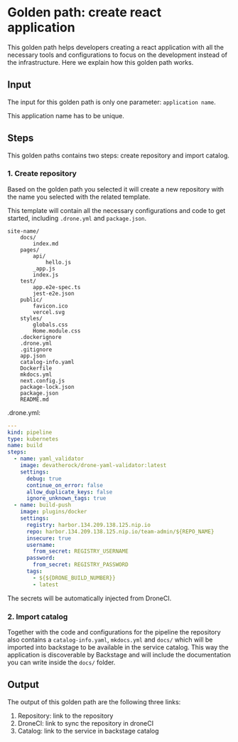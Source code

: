 # Golden path: create react application

This golden path helps developers creating a react application with all the necessary tools and configurations to focus on the development instead of the infrastructure. Here we explain how this golden path works.

## Input

The input for this golden path is only one parameter:
`application name`.

This application name has to be unique.

## Steps

This golden paths contains two steps: create repository and import catalog.

### 1. Create repository

Based on the golden path you selected it will create a new repository with the name you selected with the related template.

This template will contain all the necessary configurations and code to get started, including `.drone.yml` and `package.json`.

```
site-name/
    docs/
        index.md
    pages/
        api/
            hello.js
        _app.js
        index.js
    test/
        app.e2e-spec.ts
        jest-e2e.json
    public/
        favicon.ico
        vercel.svg
    styles/
        globals.css
        Home.module.css
    .dockerignore
    .drone.yml
    .gitignore
    app.json
    catalog-info.yaml
    Dockerfile
    mkdocs.yml
    next.config.js
    package-lock.json
    package.json
    README.md
```

.drone.yml:
```yaml
---
kind: pipeline
type: kubernetes
name: build
steps:
  - name: yaml_validator
    image: devatherock/drone-yaml-validator:latest
    settings:
      debug: true
      continue_on_error: false
      allow_duplicate_keys: false
      ignore_unknown_tags: true
  - name: build-push
    image: plugins/docker
    settings:
      registry: harbor.134.209.138.125.nip.io
      repo: harbor.134.209.138.125.nip.io/team-admin/${REPO_NAME}
      insecure: true
      username:
        from_secret: REGISTRY_USERNAME
      password:
        from_secret: REGISTRY_PASSWORD
      tags:
        - ${${DRONE_BUILD_NUMBER}}
        - latest
```
The secrets will be automatically injected from DroneCI.

### 2. Import catalog

Together with the code and configurations for the pipeline the repository also contains a `catalog-info.yaml`, `mkdocs.yml` and `docs/` which will be imported into backstage to be available in the service catalog. This way the application is discoverable by Backstage and will include the documentation you can write inside the `docs/` folder.

## Output

The output of this golden path are the following three links:

1. Repository: link to the repository
2. DroneCI: link to sync the repository in droneCI
3. Catalog: link to the service in backstage catalog

